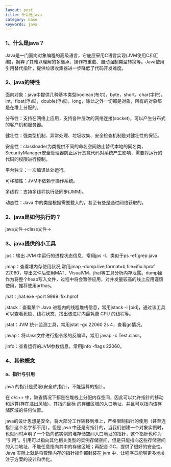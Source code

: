 ```yaml
---
layout: post
title: 什么是java
category: base
keywords: java
---
```


### 1、什么是java？

Java是一门面向对象编程的高级语言，它底层采用C语言实现(JVM使用C和汇编)，摒弃了其难以理解的多继承、操作符重载、自动强制类型转换等。Java使用引用替代指针，提供垃圾收集器进一步降低了代码开发难度。

### 2、java的特性

面向对象：java中提供几种基本类型boolean(布尔)，byte，short，char(字符)，int，float(浮点)，double(浮点)，long，除此之外一切都是对象，所有的对象都是在堆上分配的。

分布性：支持在网络上应用，支持各种层次的网络连接(socket)，可以产生分布式的客户机和服务器。

健壮性：强类型机制、异常处理、垃圾收集、安全检查机制是对健壮性的保证。

安全性：classloader为类提供不同的命名空间防止替代本地的同名类，SecurityManager安全管理器防止运行恶意代码对系统产生影响，需要对运行的代码的权限进行控制。

平台独立：一次编译处处运行。

可移植性：JVM不依赖于操作系统。

多线程：支持多线程执行及同步(JMM)。

动态性：Java 中的类是根据需要载入的，甚至有些是通过网络获取的。

### 2、java是如何执行的？

java文件->class文件->

### 3、java提供的小工具

jps：输出 JVM 中运行的进程状态信息，常用jps -l，类似于ps -ef|grep java

jmap：查看堆内存使用状况,常用jmap -dump:live,format=b,file=ifix.hprof 22060，导出文件后使用MAT、VisualVM、jhat等工具分析内存泄露。dump操作为将整个heap写入文件，过程中将会暂停应用，对并发量较高的线上应用谨慎使用，推荐使用arthas。

jhat：jhat.exe -port 9999 ifix.hprof

jstack：查看某个 Java 进程内的线程堆栈信息，常用jstack -l [pid]，通过该工具可以查看死锁、线程状态、找出该进程内最耗费 CPU 的线程等。

jstat：JVM 统计监测工具，常用jstat -gc 22060 2s 4，查看gc情况。

javap：将class文件进行指令级的反编译，常用 javap -c Test.class。

jinfo：查看运行的JVM参数信息，常用jinfo -flags 22060。

### 4、其他概念

#### a、指针与引用

java 的指针是受限(安全)的指针，不能运算的指针。

在 c/c++ 中，缺省情况下都是在堆栈上分配内存空间，因此可以允许指针的移动和运算(存在溢出风险)，其指向目标 的存储区域的入口地址，并且可以指向该存储区域的任何位置。

java的设计思想是安全，将大部分工作转移到堆上，严格限制指针的使用（甚至连指针这个名字都不用）。但是 java 中还是有指针的，当我们创建一个对象实例时，也就同时声明了一个指向该实例的堆存储空间入口地址的指针，这个指针也称为 “引用”。引用可以指向其他相关类型的实例存储空间，但是只能指向这些存储空间的入口地址，不能任意指向其中的存储区域；再配合 GC，提供了很好的安全性。Java 实际上就是将管理内存的指针操作都封装在 jvm 中，让程序员能够更多地关注于方案的设计和优化。

